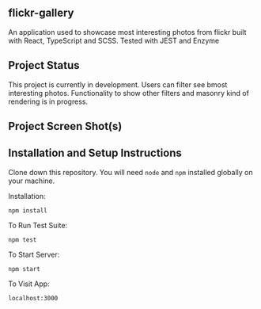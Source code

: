 

## flickr-gallery

An application used to showcase most interesting photos from flickr built with React, TypeScript  and SCSS. Tested with JEST and Enzyme

## Project Status

This project is currently in development. Users can filter see bmost interesting photos. Functionality to show other filters and masonry kind of rendering is in progress.

## Project Screen Shot(s)

## Installation and Setup Instructions


Clone down this repository. You will need `node` and `npm` installed globally on your machine.  

Installation:

`npm install`  

To Run Test Suite:  

`npm test`  

To Start Server:

`npm start`  

To Visit App:

`localhost:3000`  
